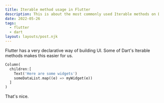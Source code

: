 ```yaml
---
title: Iterable method usage in Flutter
description: This is about the most commonly used Iterable methods on Dart
date: 2022-05-26
tags:
  - flutter
  - dart
layout: layouts/post.njk
---
```


Flutter has a very declarative way of building UI. Some of Dart's Iterable methods makes this easier for us.

```dart
Column(
  children:[
    Text('Here are some widgets')
    someDataList.map((e) => myWidget(e))
  ]
)
```

That's nice.
